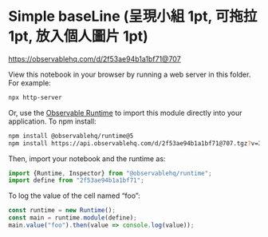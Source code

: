 # Simple baseLine (呈現小組 1pt, 可拖拉 1pt, 放入個人圖片 1pt)

https://observablehq.com/d/2f53ae94b1a1bf71@707

View this notebook in your browser by running a web server in this folder. For
example:

~~~sh
npx http-server
~~~

Or, use the [Observable Runtime](https://github.com/observablehq/runtime) to
import this module directly into your application. To npm install:

~~~sh
npm install @observablehq/runtime@5
npm install https://api.observablehq.com/d/2f53ae94b1a1bf71@707.tgz?v=3
~~~

Then, import your notebook and the runtime as:

~~~js
import {Runtime, Inspector} from "@observablehq/runtime";
import define from "2f53ae94b1a1bf71";
~~~

To log the value of the cell named “foo”:

~~~js
const runtime = new Runtime();
const main = runtime.module(define);
main.value("foo").then(value => console.log(value));
~~~
